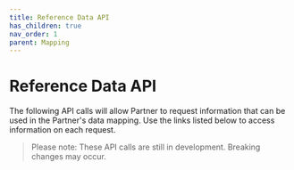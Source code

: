 ```yaml
---
title: Reference Data API
has_children: true
nav_order: 1
parent: Mapping
---
```


# Reference Data API

The following API calls will allow Partner to request information that can be used in the Partner's data mapping. Use the links listed below to access information on each request. 

> Please note: These API calls are still in development. Breaking changes may occur.


